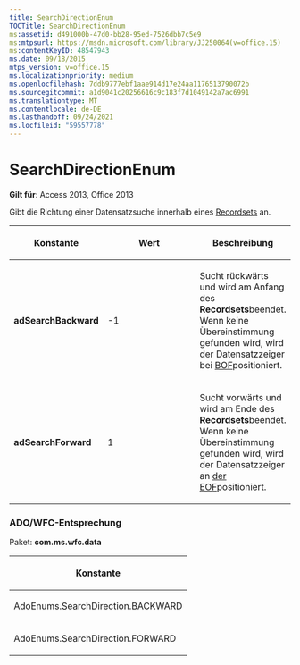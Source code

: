```yaml
---
title: SearchDirectionEnum
TOCTitle: SearchDirectionEnum
ms:assetid: d491000b-47d0-bb28-95ed-7526dbb7c5e9
ms:mtpsurl: https://msdn.microsoft.com/library/JJ250064(v=office.15)
ms:contentKeyID: 48547943
ms.date: 09/18/2015
mtps_version: v=office.15
ms.localizationpriority: medium
ms.openlocfilehash: 7ddb9777ebf1aae914d17e24aa1176513790072b
ms.sourcegitcommit: a1d9041c20256616c9c183f7d1049142a7ac6991
ms.translationtype: MT
ms.contentlocale: de-DE
ms.lasthandoff: 09/24/2021
ms.locfileid: "59557778"
---
```

# <a name="searchdirectionenum"></a>SearchDirectionEnum


**Gilt für**: Access 2013, Office 2013

Gibt die Richtung einer Datensatzsuche innerhalb eines [Recordsets](recordset-object-ado.md) an.

<table>
<colgroup>
<col style="width: 33%" />
<col style="width: 33%" />
<col style="width: 33%" />
</colgroup>
<thead>
<tr class="header">
<th><p>Konstante</p></th>
<th><p>Wert</p></th>
<th><p>Beschreibung</p></th>
</tr>
</thead>
<tbody>
<tr class="odd">
<td><p><strong>adSearchBackward</strong></p></td>
<td><p>-1</p></td>
<td><p>Sucht rückwärts und wird am Anfang des <strong>Recordsets</strong>beendet. Wenn keine Übereinstimmung gefunden wird, wird der Datensatzzeiger bei <a href="bof-eof-properties-ado.md">BOF</a>positioniert.</p></td>
</tr>
<tr class="even">
<td><p><strong>adSearchForward</strong></p></td>
<td><p>1</p></td>
<td><p>Sucht vorwärts und wird am Ende des <strong>Recordsets</strong>beendet. Wenn keine Übereinstimmung gefunden wird, wird der Datensatzzeiger an <a href="bof-eof-properties-ado.md">der EOF</a>positioniert.</p></td>
</tr>
</tbody>
</table>


### <a name="adowfc-equivalent"></a>ADO/WFC-Entsprechung

Paket: **com.ms.wfc.data**

<table>
<colgroup>
<col style="width: 100%" />
</colgroup>
<thead>
<tr class="header">
<th><p>Konstante</p></th>
</tr>
</thead>
<tbody>
<tr class="odd">
<td><p>AdoEnums.SearchDirection.BACKWARD</p></td>
</tr>
<tr class="even">
<td><p>AdoEnums.SearchDirection.FORWARD</p></td>
</tr>
</tbody>
</table>

